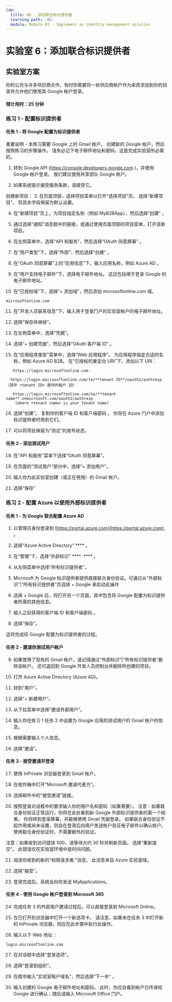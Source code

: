 ```yaml
---
lab:
  title: 06 - 添加联合标识提供者
  learning path: '01'
  module: Module 01 - Implement an identity management solution
---
```


# 实验室 6：添加联合标识提供者

## 实验室方案

你的公司与许多供应商合作，有时你需要将一些供应商帐户作为来宾添加到你的目录并允许他们使用其 Google 帐户登录。

#### 预计用时：25 分钟

### 练习 1 - 配置标识提供者

#### 任务 1 - 将 Google 配置为标识提供者

重要说明 - 本练习需要 Google 上的 Gmail 帐户。 创建新的 Google 帐户，然后按照练习的步骤操作。  请务必记下电子邮件地址和密码，这是完成实验室所必需的。

1. 转到 Google API (https://console.developers.google.com )，并使用 Google 帐户登录。 我们建议使用共享团队 Google 帐户。

2. 如果系统提示接受服务条款，请接受它。

创建新项目：
3. 在页面顶部，选择项目菜单以打开“选择项目”页。 选择“新建项目”。  将其余字段保留为默认设置。

4. 在“新建项目”页上，为项目指定名称（例如 MyB2BApp），然后选择“创建” 。

5. 通过选择“通知”消息框中的链接，或通过使用页面顶部的项目菜单，打开该新项目。

6. 在左侧菜单中，选择“API 和服务”，然后选择“OAuth 同意屏幕” 。

7. 在“用户类型”下，选择“外部”，然后选择“创建” 。

8. 在“OAuth 同意屏幕”上的“应用信息”下，输入应用名称，例如 Azure AD 。

9. 在“用户支持电子邮件”下，选择电子邮件地址。 这应包括用于登录 Google 的电子邮件地址。

10. 在“已授权域”下，选择“+ 添加域”，然后添加 microsoftonline.com 域。

   ```
   microsoftonline.com
   ```

11. 在“开发人员联系信息”下，输入用于登录门户的实验室帐户的电子邮件地址。

12. 选择“保存并继续”。

13. 在左侧菜单中，选择“凭据”。

14. 选择“+ 创建凭据”，然后选择“OAuth 客户端 ID” 。

15. 在“应用程序类型”菜单中，选择“Web 应用程序”。 为应用程序指定合适的名称，例如 Azure AD B2B。 在“已授权的重定向 URI”下，添加以下 URI：

   ```
      https://login.microsoftonline.com
   ```
      https://login.microsoftonline.com/te/**tenant ID**/oauth2/authresp    （其中 <tenant ID> 是你的租户 ID）
   ```
      https://login.microsoftonline.com/te/**tenant name**.onmicrosoft.com/oauth2/authresp
       (where <tenant name> is your tenant name)
   ```

16. 选择“创建”。 复制你的客户端 ID 和客户端密码 。 你将在 Azure 门户中添加标识提供者时用到它们。

17. 可以将项目保留为“测试”的发布状态。

#### 任务 2 - 添加测试用户
18. 在“API 和服务”菜单下选择“OAuth 同意屏幕”。

19. 在页面的“测试用户”部分中，选择“+ 添加用户”。

20. 输入你为此实验室创建（或正在使用）的 Gmail 帐户。

21. 选择“保存”


### 练习 2 - 配置 Azure 以使用外部标识提供者

#### 任务 1 - 为 Google 联合配置 Azure AD
1. 以管理员身份登录到 [https://portal.azure.com](https://portal.azure.com)  。

2. 选择“Azure Active Directory” **** 。

3. 在“管理”下，选择“外部标识” ****  **** 。

4. 从左侧菜单中选择“所有标识提供者”。

5. Microsoft 为 Google 标识提供者提供直接联合身份验证。可通过从“外部标识”|“所有标识提供者”页选择 + Google 来启动此操作
 
6. 选择 + Google 后，将打开另一个页面，其中包含将 Google 配置为标识提供者所需的其他信息。  

7. 输入之前获得的客户端 ID 和客户端密码 。

8. 选择“保存”。

这将完成将 Google 配置为标识提供者的过程。

#### 任务 2 - 邀请你测试用户帐户
9. 如果使用了现有的 Gmail 帐户，请记得通过“外部标识”|“所有标识提供者”删除该帐户。 还可返回到 Google 开发人员控制台并删除所创建的项目。

10. 打开 Azure Active Directory (Azure AD)。

11. 转到“用户”。

12. 选择“+ 新建用户”。

13. 从下拉菜单中选择“邀请外部用户”。

14. 输入你在练习 1 任务 2 中设置为 Google 应用的测试用户的 Gmail 帐户的信息。

15. 根据需要输入个人信息。

16. 选择“邀请”。

#### 任务 3 - 接受邀请并登录
17. 使用 InPrivate 浏览器登录到 Gmail 帐户。

18. 在收件箱中打开“Microsoft 邀请代表方”。

19. 选择邮件中的“接受邀请”链接。

20. 按照登录对话框中的要求输入你的用户名和密码（如果需要）。
   注意：如果联合身份验证正常运行，你将在此处看到新 Google 外部标识提供者的第一个结果。  你将转到登录屏幕，并能够使用 Gmail 凭据登录。  如果联合身份验证不起作用或尚未设置，则会在登录后向用户发送帐户验证电子邮件以确认帐户。  使用联合身份验证时，不需要额外的验证。

   注意：如果收到访问错误 500，请等待大约 30 秒并刷新页面。  选择“重新提交”。  此错误仅在实验室环境中是时间问题。

21. 阅读你收到的新的“权限请求者:”消息。  此消息来自 Azure 实验室域。

22. 选择“接受”。

23. 登录完成后，系统会向你发送 MyApplications。

#### 任务 4 - 使用 Google 帐户登录到 Microsoft 365
24. 完成任务 3 的外部用户邀请过程后，可以直接登录到 Microsoft Online。

25. 在已打开的浏览器中打开一个新选项卡。
   请注意，如果未在任务 3 中打开新的 InPrivate 浏览器，则应在此步骤中执行此操作。

26. 输入以下 Web 地址：

   ```
   login.microsoftonline.com
   ```

27. 在对话框中选择“登录选项”。
 
28. 选择“登录到组织”。

29. 在框中输入“实验室租户域名”，然后选择“下一步” 。

30. 输入创建的 Google 电子邮件地址和密码。
此时，你应会看到帐户已传递给 Google 进行确认；随后请输入 Microsoft Office 门户。
